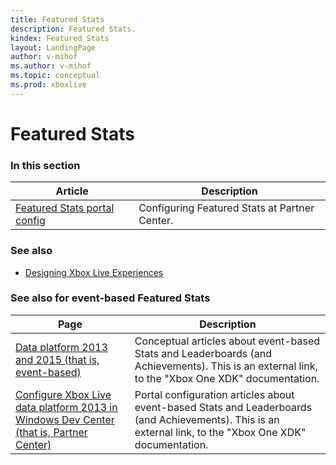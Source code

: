 ```yaml
---
title: Featured Stats
description: Featured Stats.
kindex: Featured Stats
layout: LandingPage
author: v-mihof
ms.author: v-mihof
ms.topic: conceptual
ms.prod: xboxlive
---
```


# Featured Stats


### In this section

| Article | Description |
|---------|-------------|
| [Featured Stats portal config](config/live-featured-stats-config-nav.md) | Configuring Featured Stats at Partner Center. |


### See also

* [Designing Xbox Live Experiences](../../live-designing-experiences.md)


### See also for event-based Featured Stats

| Page | Description |
|---------|-------------|
| [Data platform 2013 and 2015 (that is, event-based)](https://developer.microsoft.com/en-us/games/xbox/docs/xdk/data-platform-2013-2015) | Conceptual articles about event-based Stats and Leaderboards (and Achievements). This is an external link, to the "Xbox One XDK" documentation. |
| [Configure Xbox Live data platform 2013 in Windows Dev Center (that is, Partner Center)](https://developer.microsoft.com/en-us/games/xbox/docs/xdk/dev-center-configure-data-platform-2013) | Portal configuration articles about event-based Stats and Leaderboards (and Achievements). This is an external link, to the "Xbox One XDK" documentation. |
